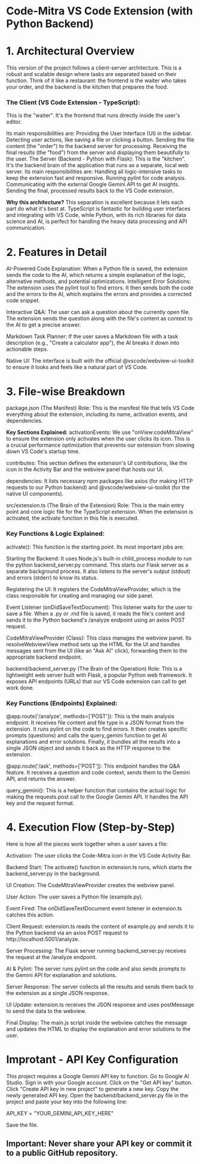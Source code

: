 # Code-Mitra VS Code Extension (with Python Backend)


# 1. **Architectural Overview**
This version of the project follows a client-server architecture. This is a robust and scalable design where tasks are separated based on their function. Think of it like a restaurant: the frontend is the waiter who takes your order, and the backend is the kitchen that prepares the food.

### The Client (VS Code Extension - TypeScript):
This is the "waiter". It's the frontend that runs directly inside the user's editor. 

Its main responsibilities are:
Providing the User Interface (UI) in the sidebar.
Detecting user actions, like saving a file or clicking a button.
Sending the file content (the "order") to the backend server for processing.
Receiving the final results (the "food") from the server and displaying them beautifully to the user.
The Server (Backend - Python with Flask): This is the "kitchen". It's the backend brain of the application that runs as a separate, local web server. Its main responsibilities are:
Handling all logic-intensive tasks to keep the extension fast and responsive.
Running pylint for code analysis.
Communicating with the external Google Gemini API to get AI insights.
Sending the final, processed results back to the VS Code extension.

**Why this architecture?**
This separation is excellent because it lets each part do what it's best at. TypeScript is fantastic for building user interfaces and integrating with VS Code, while Python, with its rich libraries for data science and AI, is perfect for handling the heavy data processing and API communication.


# 2. **Features in Detail**
AI-Powered Code Explanation: When a Python file is saved, the extension sends the code to the AI, which returns a simple explanation of the logic, alternative methods, and potential optimizations.
Intelligent Error Solutions: The extension uses the pylint tool to find errors. It then sends both the code and the errors to the AI, which explains the errors and provides a corrected code snippet.

Interactive Q&A:
The user can ask a question about the currently open file. The extension sends the question along with the file's content as context to the AI to get a precise answer.

Markdown Task Planner:
If the user saves a Markdown file with a task description (e.g., "Create a calculator app"), the AI breaks it down into actionable steps.

Native UI:
The interface is built with the official @vscode/webview-ui-toolkit to ensure it looks and feels like a natural part of VS Code.


# 3. **File-wise Breakdown**
package.json (The Manifest)
Role: This is the manifest file that tells VS Code everything about the extension, including its name, activation events, and dependencies.

**Key Sections Explained:**
activationEvents: We use "onView:codeMitraView" to ensure the extension only activates when the user clicks its icon. This is a crucial performance optimization that prevents our extension from slowing down VS Code's startup time.

contributes: This section defines the extension's UI contributions, like the icon in the Activity Bar and the webview panel that hosts our UI.

dependencies: It lists necessary npm packages like axios (for making HTTP requests to our Python backend) and @vscode/webview-ui-toolkit (for the native UI components).

src/extension.ts (The Brain of the Extension)
Role: This is the main entry point and core logic file for the TypeScript extension. When the extension is activated, the activate function in this file is executed.


### **Key Functions & Logic Explained:**

activate(): This function is the starting point. Its most important jobs are:

Starting the Backend: It uses Node.js's built-in child_process module to run the python backend_server.py command. This starts our Flask server as a separate background process. It also listens to the server's output (stdout) and errors (stderr) to know its status.

Registering the UI: It registers the CodeMitraViewProvider, which is the class responsible for creating and managing our side panel.

Event Listener (onDidSaveTextDocument): This listener waits for the user to save a file. When a .py or .md file is saved, it reads the file's content and sends it to the Python backend's /analyze endpoint using an axios POST request.

CodeMitraViewProvider (Class): This class manages the webview panel. Its resolveWebviewView method sets up the HTML for the UI and handles messages sent from the UI (like an "Ask AI" click), forwarding them to the appropriate backend endpoint.

backend/backend_server.py (The Brain of the Operation)
Role: This is a lightweight web server built with Flask, a popular Python web framework. It exposes API endpoints (URLs) that our VS Code extension can call to get work done.


### **Key Functions (Endpoints) Explained:**

@app.route('/analyze', methods=['POST']): This is the main analysis endpoint.
It receives file content and file type in a JSON format from the extension.
It runs pylint on the code to find errors.
It then creates specific prompts (questions) and calls the query_gemini function to get AI explanations and error solutions.
Finally, it bundles all the results into a single JSON object and sends it back as the HTTP response to the extension.

@app.route('/ask', methods=['POST']): This endpoint handles the Q&A feature. It receives a question and code context, sends them to the Gemini API, and returns the answer.

query_gemini():
This is a helper function that contains the actual logic for making the requests.post call to the Google Gemini API. It handles the API key and the request format.


# 4. **Execution Flow (Step-by-Step)**
Here is how all the pieces work together when a user saves a file:

Activation: The user clicks the Code-Mitra icon in the VS Code Activity Bar.

Backend Start: The activate() function in extension.ts runs, which starts the backend_server.py in the background.

UI Creation: The CodeMitraViewProvider creates the webview panel.

User Action: The user saves a Python file (example.py).

Event Fired: The onDidSaveTextDocument event listener in extension.ts catches this action.

Client Request: extension.ts reads the content of example.py and sends it to the Python backend via an axios POST request to http://localhost:5001/analyze.

Server Processing: The Flask server running backend_server.py receives the request at the /analyze endpoint.

AI & Pylint: The server runs pylint on the code and also sends prompts to the Gemini API for explanation and solutions.

Server Response: The server collects all the results and sends them back to the extension as a single JSON response.

UI Update: extension.ts receives the JSON response and uses postMessage to send the data to the webview.

Final Display: The main.js script inside the webview catches the message and updates the HTML to display the explanation and error solutions to the user.



# **Improtant - API Key Configuration**

This project requires a Google Gemini API key to function.
Go to Google AI Studio.
Sign in with your Google account.
Click on the "Get API key" button.
Click "Create API key in new project" to generate a new key.
Copy the newly generated API key.
Open the backend/backend_server.py file in the project and paste your key into the following line:

API_KEY = "YOUR_GEMINI_API_KEY_HERE"

Save the file.

## **Important: Never share your API key or commit it to a public GitHub repository.**
